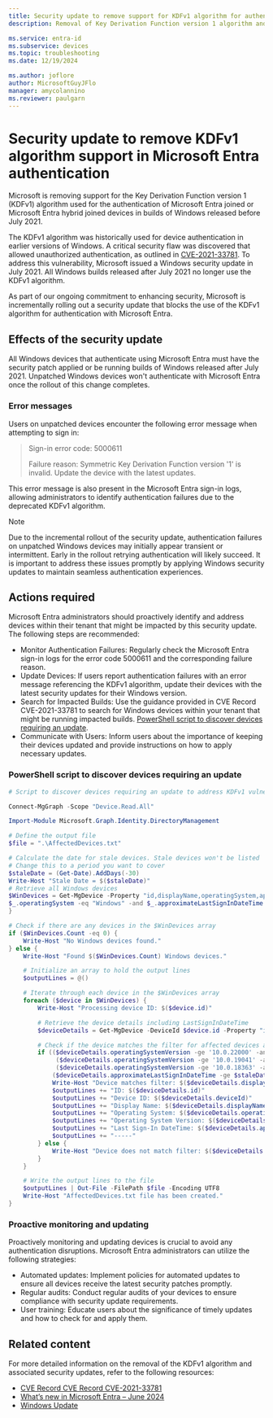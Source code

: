 ```yaml
---
title: Security update to remove support for KDFv1 algorithm for authentication
description: Removal of Key Derivation Function version 1 algorithm and proactive guidance for device administrators.

ms.service: entra-id
ms.subservice: devices
ms.topic: troubleshooting
ms.date: 12/19/2024

ms.author: joflore
author: MicrosoftGuyJFlo
manager: amycolannino
ms.reviewer: paulgarn
---
```

# Security update to remove KDFv1 algorithm support in Microsoft Entra authentication

Microsoft is removing support for the Key Derivation Function version 1 (KDFv1) algorithm used for the authentication of Microsoft Entra joined or Microsoft Entra hybrid joined devices in builds of Windows released before July 2021. 

The KDFv1 algorithm was historically used for device authentication in earlier versions of Windows. A critical security flaw was discovered that allowed unauthorized authentication, as outlined in [CVE-2021-33781](https://www.cve.org/CVERecord?id=CVE-2021-33781). To address this vulnerability, Microsoft issued a Windows security update in July 2021. All Windows builds released after July 2021 no longer use the KDFv1 algorithm.

As part of our ongoing commitment to enhancing security, Microsoft is incrementally rolling out a security update that blocks the use of the KDFv1 algorithm for authentication with Microsoft Entra.

## Effects of the security update

All Windows devices that authenticate using Microsoft Entra must have the security patch applied or be running builds of Windows released after July 2021. Unpatched Windows devices won't authenticate with Microsoft Entra once the rollout of this change completes.

<a name='sign-in-error-code-5000611'></a>

### Error messages

Users on unpatched devices encounter the following error message when attempting to sign in:

> Sign-in error code: 5000611
> 
> Failure reason: Symmetric Key Derivation Function version '1' is invalid. Update the device with the latest updates.

This error message is also present in the Microsoft Entra sign-in logs, allowing administrators to identify authentication failures due to the deprecated KDFv1 algorithm.

> [!NOTE]
> Due to the incremental rollout of the security update, authentication failures on unpatched Windows devices may initially appear transient or intermittent.  Early in the rollout retrying authentication will likely succeed. It is important to address these issues promptly by applying Windows security updates to maintain seamless authentication experiences.

## Actions required

Microsoft Entra administrators should proactively identify and address devices within their tenant that might be impacted by this security update. The following steps are recommended:

- Monitor Authentication Failures: Regularly check the Microsoft Entra sign-in logs for the error code 5000611 and the corresponding failure reason.
- Update Devices: If users report authentication failures with an error message referencing the KDFv1 algorithm, update their devices with the latest security updates for their Windows version.
- Search for Impacted Builds: Use the guidance provided in CVE Record CVE-2021-33781 to search for Windows devices within your tenant that might be running impacted builds. [PowerShell script to discover devices requiring an update](#powershell-script-to-discover-devices-requiring-an-update).
- Communicate with Users: Inform users about the importance of keeping their devices updated and provide instructions on how to apply necessary updates.

### PowerShell script to discover devices requiring an update

```powershell
# Script to discover devices requiring an update to address KDFv1 vulnerability

Connect-MgGraph -Scope "Device.Read.All"

Import-Module Microsoft.Graph.Identity.DirectoryManagement

# Define the output file
$file = ".\AffectedDevices.txt"

# Calculate the date for stale devices. Stale devices won't be listed
# Change this to a period you want to cover
$staleDate = (Get-Date).AddDays(-30)
Write-Host "Stale Date = $($staleDate)" 
# Retrieve all Windows devices
$WinDevices = Get-MgDevice -Property "id,displayName,operatingSystem,approximateLastSignInDateTime" -All -ErrorAction Stop | Where-Object {
$_.operatingSystem -eq "Windows" -and $_.approximateLastSignInDateTime -gt $staleDate
}

# Check if there are any devices in the $WinDevices array
if ($WinDevices.Count -eq 0) {
    Write-Host "No Windows devices found."
} else {
    Write-Host "Found $($WinDevices.Count) Windows devices."

    # Initialize an array to hold the output lines
    $outputLines = @()

    # Iterate through each device in the $WinDevices array
    foreach ($device in $WinDevices) {
        Write-Host "Processing device ID: $($device.id)"

        # Retrieve the device details including LastSignInDateTime
        $deviceDetails = Get-MgDevice -DeviceId $device.id -Property "id,deviceId,displayName,operatingSystem,operatingSystemVersion,approximateLastSignInDateTime" -ErrorAction Stop

        # Check if the device matches the filter for affected devices and LastSignInDateTime
        if (($deviceDetails.operatingSystemVersion -ge '10.0.22000' -and $deviceDetails.operatingSystemVersion -lt '10.0.22000.258') -or
             ($deviceDetails.operatingSystemVersion -ge '10.0.19041' -and $deviceDetails.operatingSystemVersion -lt '10.0.19044') -or
             ($deviceDetails.operatingSystemVersion -ge '10.0.18363' -and $deviceDetails.operatingSystemVersion -lt '10.0.18363.1679') -and
            ($deviceDetails.approximateLastSignInDateTime -ge $staleDate)){
            Write-Host "Device matches filter: $($deviceDetails.displayName)"
            $outputLines += "ID: $($deviceDetails.id)"
            $outputLines += "Device ID: $($deviceDetails.deviceId)"
            $outputLines += "Display Name: $($deviceDetails.displayName)"
            $outputLines += "Operating System: $($deviceDetails.operatingSystem)"
            $outputLines += "Operating System Version: $($deviceDetails.operatingSystemVersion)"
            $outputLines += "Last Sign-In DateTime: $($deviceDetails.approximateLastSignInDateTime)"
            $outputLines += "-----"
        } else {
            Write-Host "Device does not match filter: $($deviceDetails.displayName) OS Version $($deviceDetails.operatingSystemVersion)  Last Sign-In DateTime $($deviceDetails.approximateLastSignInDateTime)"
        }
    }

    # Write the output lines to the file
    $outputLines | Out-File -FilePath $file -Encoding UTF8
    Write-Host "AffectedDevices.txt file has been created."
}
```

### Proactive monitoring and updating

Proactively monitoring and updating devices is crucial to avoid any authentication disruptions. Microsoft Entra administrators can utilize the following strategies:

- Automated updates: Implement policies for automated updates to ensure all devices receive the latest security patches promptly.
- Regular audits: Conduct regular audits of your devices to ensure compliance with security update requirements.
- User training: Educate users about the significance of timely updates and how to check for and apply them.

## Related content

For more detailed information on the removal of the KDFv1 algorithm and associated security updates, refer to the following resources:

- [CVE Record CVE Record CVE-2021-33781](https://www.cve.org/CVERecord?id=CVE-2021-33781)
- [What’s new in Microsoft Entra – June 2024](https://techcommunity.microsoft.com/blog/identity/what%e2%80%99s-new-in-microsoft-entra-%e2%80%93-june-2024/3796387)
- [Windows Update](https://support.microsoft.com/windows/how-to-update-windows-security-11e85d24-9f2c-16f9-af6d-c23cb1a473fe)